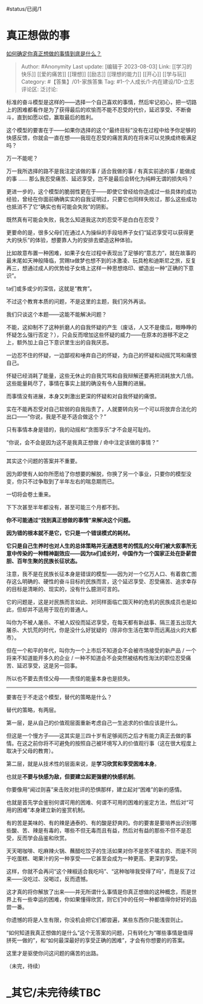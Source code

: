 #status/已阅/1

# 真正想做的事

[如何确定你真正想做的事情到底是什么？](https://www.zhihu.com/question/24272298/answer/1382427219)

> Author: #Anonymity
> Last update: [编辑于 2023-08-03]
> Link: [[学习的快乐]] [[爱的痛苦]] [[理想]] [[励志]] [[理想的能力]] [[开心]] [[学与玩]]
> Category: #【答集】/01-家族答集
> Tag: #1-个人成长/1-内在建设/1D-立志
> 评论区:
> 泛讨论:

标准的奋斗模型是这样的——选择一个自己喜欢的事情，然后牢记初心，把一切路上的困难都看作是为了获得最后的欢愉而不能不忍受的代价，延迟享受、不断奋斗，直到如愿以偿，赢取最后的胜利。

这个模型的要害在于——如果你选择的这个“最终目标”没有在过程中给予你足够的快感反馈，你就会一直在想——我现在忍受的痛苦真的在将来可以兑换成终极满足吗？

万一不能呢？

万一我所选择的路不是我注定该做的事 / 适合我做的事 / 有真实前途的事 / 能做成的事 …… 那么我忍受痛苦、延迟享受，岂不是最后会转化为纯粹无谓的损失吗？

更进一步的，这个模型的脆弱性更在于——即使它曾经给你造成过一些具体的成功经验，曾经在你面前确确实实的自我证明过，只要它也同样失败过，那么这些成功也抵消不了它“确实也有可能会失败”的阴影。

既然真有可能会失败，我怎么知道我这次的忍受不是白白在忍受？

更要命的是，很多父母们在通过人为操纵的手段培养子女们“延迟享受可以获得更大的快乐”的体验，想要靠人为的安排去塑造这种体验。

比如故意布置一种困难，如果子女在过程中表现出了足够的“意志力”，就在故事的最末尾如天神般降临，赏赐ta做梦也想不到的冰激凌、玩具枪和迪斯尼之旅，反复再三，想通过成人的优势给子女烙上这样一种思想烙印、塑造出一种“正确的下意识”。

ta们或多或少的深信，这就是“教育”。

不过这个教育本质的问题，不是这里的主题，我们另外再谈。

我们只谈这个本题——这能不能解决问题？

不能，这抑制不了这种折磨人的自我怀疑的产生（废话，人又不是傻瓜，眼睁睁的怀疑怎么强行否定？），只会反而增加这些怀疑的威力——在原本的游移不定之上，额外加上自己下意识里生出的自我厌恶。

一边忍不住的怀疑，一边鄙视和唾弃自己的怀疑，为自己的怀疑和动摇咒骂和痛恨自己。

怀疑已经消耗了能量，这些无休止的自我咒骂和自我辩解还要再把消耗放大几倍。这些能量耗尽了，事情在事实上就的确没有令人鼓舞的进展。

而事情没有进展，本身又刺激出更深的怀疑和对自我怀疑的痛恨。

实在不能再忍受对自己软弱的自我指责了，人就要转向另一个可以将放弃合法化的出口——“你说，我是不是不适合做这个？”

只有事情本身是错的，我的动摇和“贪图享乐”才不会是可耻的。

“你说，会不会是因为这不是我真正想做 / 命中注定该做的事情？”

--------------------

其实这个问题的答案并不重要。

因为即使有人如你所愿给了你想要的解脱，你换了另一个事业，只要你的模型没变，你只不过争取到了半年左右的喘息期而已。

一切将会卷土重来。

下下次甚至半年都没有，甚至可能三个月都不到。

**你不可能通过“找到真正想做的事情”来解决这个问题。**

**因为错的根本就不是它，它只是一个错误模式的耗材。**

**它只是自己生养时也对人生的总体策略并无通透思考的慌乱的父母们被大叙事所无意中传染的一种精神副效应——因为ta们成长时，中国作为一个国家正处在卧薪尝胆、百年生聚的民族长征状态。**

注意，我不是在民族长征本身是错误的模型——因为对一个亿万人口、有着救亡图存这么明确的、硬性的奋斗目标的民族而言，这个延迟享受、忍受痛苦、追求幸存的目标是清晰的、现实的，没有什么臆测可言的。

它的问题是，这是对民族而言如此、对同样面临亡国灭种的危机的民族成员也是如此，但却并不适用于现在的普通人。

叫你为不被人屠杀、不被人奴役而延迟享受，在每天都有新战事、隔三差五出现大屠杀、大饥荒的时代，你是没什么好犹疑的（除非你生活在繁华而远离战火的大都市）。

但在一个和平的年代，叫你为一个上市后不知道会不会被市场接受的新产品 / 一个将来不知道能开多久的企业 / 一种不知道会不会突然被结构性淘汰的职位忍受痛苦、延迟享受，这是另一回事。

所以也不要去责怪父母——责怪的能量本身也是损失。

--------------------

要害在于不走这个模型，替代的策略是什么？

替代的策略，有两层。

第一层，是从自己的价值观层面重新考虑自己一生追求的价值应该是什么。

但这是一个慢方子——这其实是三四十岁有足够阅历之后才有能力真正去做的事情。在这之前你将不可避免的按照自己被环境写入的价值观行事（这在很大程度上取决于父母的教育）。

第二层，就是从技术性的层面来说，是**学习欣赏和享受困难本身**。

也就是**不要与快感为敌，但要建立起更强健的快感机制**。

你要像用“闻过则喜”来击败对批评的恐惧那样，建立起对“困难”的新的感情。

也就是首先学会鉴别何谓可用的困难、何谓不可用的困难的鉴定方法，然后对“可用的困难”本身建立新的鉴赏机制。

有的苦是美味的、有的辣是通泰的、有的酸是舒爽的。你的要害是要培养出识别哪些酸、苦、辣是有毒的，哪些不但无毒而且有益，然后对有益的那些不但不是忍受，反而学会品鉴和欣赏。

天天喝咖啡、吃麻辣火锅、蘸醋吃饺子的生活如果对你不是苦不堪言的、而是不同于吃蛋糕、喝果汁的另一种享受——它甚至会成为一种更高、更深的享受。

这样，你就不会再问“这个辣椒适合我吃吗”、“这种咖啡我受得了吗”，而是反了过来——没吃过、没喝过，反而遗憾。

这才真的将你解放了出来——并无所谓什么事情是你真正想做的这种概念，而是世界上有一些幸运的困难，你如果懂得欣赏，则它们中的任何一种都值得你好好的品尝一番。

你遗憾的将是人生有限，你没机会把它们都尝遍，某些东西你只能浅尝则止。

“如何知道我真正想做的是什么”这个无答案的问题，只有转化为“哪些事情是值得拼死一做的”，和“如何最深最好的享受正确的困难”，才会有你想要的的答案。

这里才是驱使你问这问题的痛苦的出路。

（未完，待续）

# _其它/未完待续TBC
